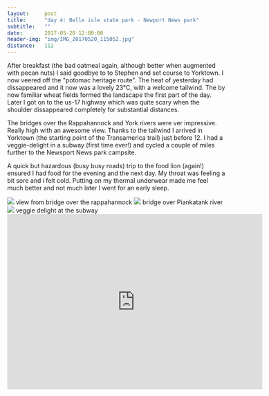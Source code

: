 ```yaml
---
layout:     post
title:      "day 4: Belle isle state park - Newport News park"
subtitle:   ""
date:       2017-05-20 12:00:00
header-img: "img/IMG_20170520_115052.jpg"
distance:   112
---
```


After breakfast (the bad oatmeal again, although better when augmented with pecan nuts) I said goodbye to to Stephen and set course to Yorktown.
I now veered off the "potomac heritage route".
The heat of yesterday had dissappeared and it now was a lovely 23°C, with a welcome tailwind.
The by now familiar wheat fields formed the landscape the first part of the day.
Later I got on to the us-17 highway which was quite scary when the shoulder dissappeared completely for substantial distances.

The bridges over the Rappahannock and York rivers were ver impressive. Really high with an awesome view.
Thanks to the tailwind I arrived in Yorktown (the starting point of the Transamerica trail) just before 12.
I had a veggie-delight in a subway (first time ever!) and cycled a couple of miles further to the Newsport News park campsite.

A quick but hazardous (busy busy roads) trip to the food lion (again!) ensured I had food for the evening and the next day.
My throat was feeling a bit sore and i felt cold. Putting on my thermal underwear made me feel much better and not much later I went for an early sleep.

<img src="{{ site.baseurl }}/img/IMG_20170520_090036.jpg">
<span class="caption text-muted">view from bridge over the rappahannock</span>


<img src="{{ site.baseurl }}/img/IMG_20170520_100648.pg">
<span class="caption text-muted">bridge over Piankatank river</span>


<img src="{{ site.baseurl }}/img/IMG_20170520_123751.jpg">
<span class="caption text-muted">veggie delight at the subway</span>


<iframe height='405' width='590' frameborder='0' allowtransparency='true' scrolling='no' src='https://www.strava.com/activities/997286744/embed/321e8c39f4bab31ff4f82eef04ed4c656280a906'></iframe>